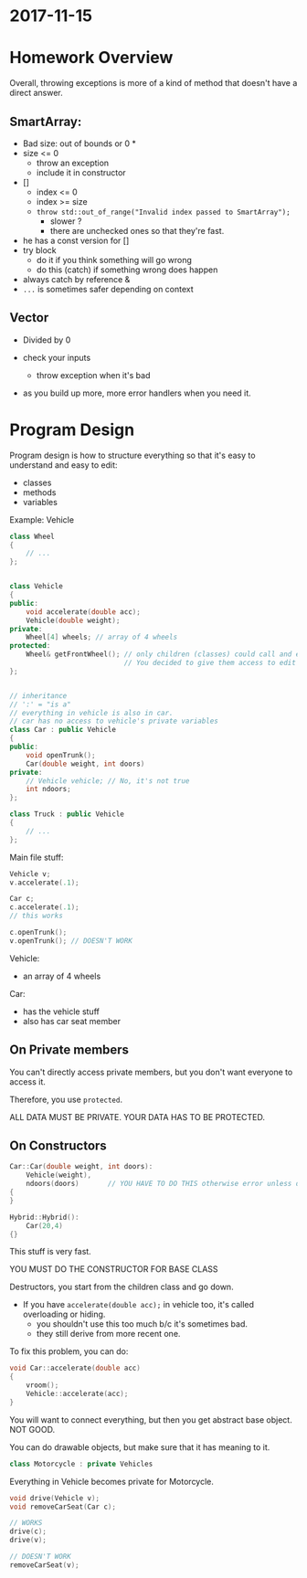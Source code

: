 # 2017-11-15

# Homework Overview

Overall, throwing exceptions is more of a kind of method that doesn't have a direct answer.

## SmartArray:
* Bad size: out of bounds or 0
	* 
* size <= 0
	* throw an exception
	* include it in constructor
* []
	* index <= 0
	* index >= size
	* `throw std::out_of_range("Invalid index passed to SmartArray");`
		* slower ?
		* there are unchecked ones so that they're fast.
* he has a const version for []
* try block
	* do it if you think something will go wrong
	* do this (catch) if something wrong does happen
* always catch by reference &
* `...` is sometimes safer depending on context
	
## Vector
* Divided by 0

* check your inputs
	* throw exception when it's bad
* as you build up more, more error handlers when you need it.

# Program Design
Program design is how to structure everything so that it's easy to understand and easy to edit:
* classes
* methods
* variables


Example: Vehicle

```c++
class Wheel
{
	// ...
};


class Vehicle
{
public:
	void accelerate(double acc);
	Vehicle(double weight);
private:
	Wheel[4] wheels; // array of 4 wheels
protected:
	Wheel& getFrontWheel(); // only children (classes) could call and edit wheel.
							// You decided to give them access to edit the wheel.
};


// inheritance
// ':' = "is a"
// everything in vehicle is also in car.
// car has no access to vehicle's private variables
class Car : public Vehicle
{
public:
	void openTrunk();
	Car(double weight, int doors)
private:
	// Vehicle vehicle; // No, it's not true
	int ndoors;
};

class Truck : public Vehicle
{
	// ...
};
```

Main file stuff:
```c++
Vehicle v;
v.accelerate(.1);

Car c;
c.accelerate(.1);
// this works

c.openTrunk();
v.openTrunk(); // DOESN'T WORK
```


Vehicle:
* an array of 4 wheels

Car:
* has the vehicle stuff
* also has car seat member

## On Private members
You can't directly access private members, but you don't want everyone to access it.

Therefore, you use `protected`.

ALL DATA MUST BE PRIVATE. YOUR DATA HAS TO BE PROTECTED.

## On Constructors

```c++
Car::Car(double weight, int doors):
	Vehicle(weight),
	ndoors(doors)		// YOU HAVE TO DO THIS otherwise error unless default constructor
{
}

Hybrid::Hybrid():
	Car(20,4)
{}
```

This stuff is very fast.

YOU MUST DO THE CONSTRUCTOR FOR BASE CLASS

Destructors, you start from the children class and go down.

* If you have `accelerate(double acc);` in vehicle too, it's called overloading or hiding.
	* you shouldn't use this too much b/c it's sometimes bad.
	* they still derive from more recent one.

To fix this problem, you can do:
```c++
void Car::accelerate(double acc)
{
	vroom();
	Vehicle::accelerate(acc);
}
```

You will want to connect everything, but then you get abstract base object. NOT GOOD.

You can do drawable objects, but make sure that it has meaning to it.

```c++
class Motorcycle : private Vehicles
```
Everything in Vehicle becomes private for Motorcycle.


```c++
void drive(Vehicle v);
void removeCarSeat(Car c);

// WORKS
drive(c);
drive(v);

// DOESN'T WORK
removeCarSeat(v);
```